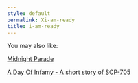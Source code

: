 ```yaml
---
style: default
permalink: Xi-am-ready
title: i-am-ready
---
```

You may also like:

[Midnight Parade](http://scp-wiki.net/midnight-parade)

[A Day Of Infamy - A short story of SCP-705](http://scp-wiki.net/a-day-of-infamy)
